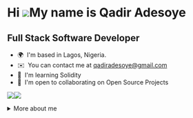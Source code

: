 Hi ![](https://user-images.githubusercontent.com/18350557/176309783-0785949b-9127-417c-8b55-ab5a4333674e.gif)My name is Qadir Adesoye
======================================================================================================================================

Full Stack Software Developer
-----------------------------

* 🌍  I'm based in Lagos, Nigeria.
* ✉️  You can contact me at [qadiradesoye@gmail.com](mailto:abdqadirola@gmail.com)
* 🧠  I'm learning Solidity
* 🤝  I'm open to collaborating on Open Source Projects

<a href="https://www.github.com/Etz-Hola" target="_blank" rel="noreferrer"><img
src="https://img.shields.io/github/followers/Etz-Hola?logo=github&style=for-the-badge&color=3382ed&labelColor=365314" /></a><a href="https://www.x.com/Iambigeazi" target="_blank" rel="noreferrer"><img
src="https://img.shields.io/twitter/follow/2blindHola?logo=twitter&style=for-the-badge&color=3382ed&labelColor=365314"
/></a>


<details>
  <summary>
    More about me
  </summary>
  
### Quick overview

### What I do
I'm deeply involved in Open Source projects. In fact, the majority of my GitHub contributions, around 95%, are dedicated to freely sharing my work with the community. My true passion lies in web development, as I believe it offers the perfect blend of logical programming and occasionally stunning design.

## My skills 📜

### Web technologies

- JavaScript
  
- TypeScript
- Next.js
- Prisma
- Node.js 
- HTML, CSS
 
- SCSS
- Chakra UI
- Tailwind CSS

  ### Languages 🌐

| Language      | Proficiency                                                               |
| ------------- | ------------------------------------------------------------------------- |
| English       | C4 |
| Yoruba        | Native language | 

<b>My GitHub Stats</b>

<a href="http://www.github.com/Etz-Hola"><img src="https://github-readme-stats.vercel.app/api?username=Etz-Hola&show_icons=true&hide=&count_private=true&title_color=10b981&text_color=ffffff&icon_color=3382ed&bg_color=365314&hide_border=true&show_icons=true" alt="Etz-Hola's GitHub stats" /></a>

<a href="http://www.github.com/Etz-Hola"><img src="https://github-readme-streak-stats.herokuapp.com/?user=Etz-Hola&stroke=ffffff&background=365314&ring=10b981&fire=10b981&currStreakNum=ffffff&currStreakLabel=10b981&sideNums=ffffff&sideLabels=ffffff&dates=ffffff&hide_border=true" /></a>

<a href="https://github.com/Etz-Hola" align="left"><img src="https://github-readme-stats.vercel.app/api/top-langs/?username=Etz-Hola&langs_count=10&title_color=10b981&text_color=ffffff&icon_color=3382ed&bg_color=365314&hide_border=true&locale=en&custom_title=Top%20%Languages" alt="Top Languages" /></a>

## What I'm currently learning 📚

- Diving into Web 3 World
- Latest NextJs features

## My own dictionary 📕:

| Word / abreviation | Meaning                                                | Note                                             |
| ------------------ | ------------------------------------------------------ | ------------------------------------------------ |
| ICOFO               | I Code For Owo(Money)                                  | They say, money is the bicycle of evangelism. So, if it is not making money, it is not making sense. 
</details>



